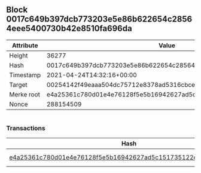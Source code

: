 ## Block 0017c649b397dcb773203e5e86b622654c28564eee5400730b42e8510fa696da

Attribute | Value
--- | ---
Height | 36277
Hash | 0017c649b397dcb773203e5e86b622654c28564eee5400730b42e8510fa696da
Timestamp | 2021-04-24T14:32:16+00:00
Target | 00254142f49eaaa504dc75712e8378ad5316cbcead634704b3734b6271167cc4
Merke root | e4a25361c780d01e4e76128f5e5b16942627ad5c151735122e285df2079bc286
Nonce | 288154509

```

```

### Transactions

Hash | Amount
--- | ---
[e4a25361c780d01e4e76128f5e5b16942627ad5c151735122e285df2079bc286](e4a25361c780d01e4e76128f5e5b16942627ad5c151735122e285df2079bc286.md) | 10.00000000 SKEPTI 
